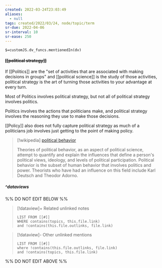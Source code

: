 ```yaml
---
created: 2022-03-24T23:03:49 
aliases:
  - null
tags: created/2022/03/24, node/topic/term
sr-due: 2022-04-06
sr-interval: 10
sr-ease: 250
---
```

`$=customJS.dv_funcs.mentionedIn(dv)`

#### <s class="topic-title">[[political strategy]]</s>

If [[Politics]] are the "set of activities that are associated with making decisions in groups" and [[political science]] is the study of those activities, political strategy is the art of turning those activities to your advantage at every turn. 

Most of Politics involves political strategy, but not all of political strategy involves politics.

Politics involves the actions that politicians make, and political strategy involves the reasoning they use to make those decisions.

[[Policy]] also does not fully capture political strategy as much of a politicians job involves just getting to the point of making policy.


> [!wikipedia] [political behavior](https://en.wikipedia.org/wiki/Theories%20of%20political%20behavior)
> 
> Theories of political behavior, as an aspect of political science, attempt to quantify and explain the influences that define a person's political views, ideology, and levels of political participation. Political behavior is the subset of human behavior that involves politics and power. Theorists who have had an influence on this field include Karl Deutsch and Theodor Adorno.
>

##### ^dataviews

%% DO NOT EDIT BELOW %%
> [!dataview]+ Related unlinked notes
> ```dataview
> LIST FROM [[#]]
> WHERE contains(topics, this.file.link)
> and !contains(this.file.outlinks, file.link)
> ```
 
> [!dataview]- Other unlinked mentions
> ```dataview
> LIST FROM [[#]]
> where !contains(this.file.outlinks, file.link)
> and !contains(topics, this.file.link)
> ```

%% DO NOT EDIT ABOVE %%
